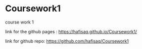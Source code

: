 # Coursework1
course work 1 


link for the github pages : https://hafisaq.github.io/Coursework1/

link for github repo: https://github.com/hafisaq/Coursework1



